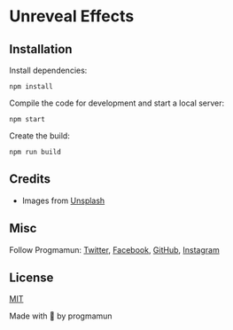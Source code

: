 # Unreveal Effects


## Installation

Install dependencies:

```
npm install
```

Compile the code for development and start a local server:

```
npm start
```

Create the build:

```
npm run build
```

## Credits

- Images from [Unsplash](https://unsplash.com/)

## Misc

Follow Progmamun: [Twitter](http://www.twitter.com/progmamun), [Facebook](https://www.facebook.com/almamunkhanDev), [GitHub](https://github.com/progmamun), [Instagram](https://www.instagram.com/progmamun/)

## License
[MIT](LICENSE)

Made with :blue_heart:  by progmamun





